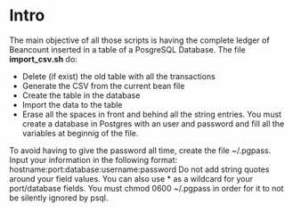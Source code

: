 # Intro 
The main objective of all those scripts is having the complete ledger of Beancount 
inserted in a table of a PosgreSQL Database.
The file **import_csv.sh** do:
   * Delete (if exist) the old table with all the transactions
   * Generate the CSV from the current bean file
   * Create the table in the database
   * Import the data to the table
   * Erase all the spaces in front and behind all the string entries.
You must create a database in Postgres with an user and password and fill all the variables at beginnig of the file.

To avoid having to give the password all time, create the file ~/.pgpass. 
Input your information in the following format: hostname:port:database:username:password 
Do not add string quotes around your field values. 
You can also use * as a wildcard for your port/database fields.
You must chmod 0600 ~/.pgpass in order for it to not be silently ignored by psql.
